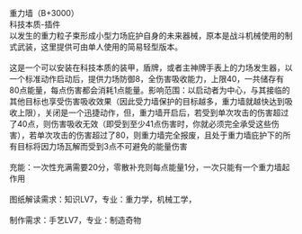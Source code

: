 <title>重力墙</title>
<meta name="GENERATOR" content="WinCHM">
<meta http-equiv="Content-Type" content="text/html; charset=gb2312">
<br>重力墙（B+3000）
<br>科技本质-插件
<br>以发生的重力粒子束形成小型力场庇护自身的未来器械，原本是战斗机械使用的制式武装，这里提供可由单人使用的简易轻型版本。
<br>
<br>这是一个可以安装在科技本质的装甲，盾牌，或者主神牌手表上的力场发生器，以一个标准动作启动后，提供力场防御8，全伤害吸收能力，上限40，一共储存有80点能量，每点伤害都会消耗1点能量。影响范围：以启动者为中心，与其接临的其他目标也享受伤害吸收效果（因此受力墙保护的目标越多，重力墙就越快达到吸收上限），关闭是一个迅捷动作，但，重力墙开启后，若受到单次攻击的伤害超过了40点，则伤害吸收无效（即受到至少41点伤害时，你就必须完全承受这些伤害），若单次攻击的伤害超过了80，则重力墙完全报废，且处于重力墙庇护下的所有目标将因力场瓦解而受到3点不可避免的能量伤害 
<br>
<br>充能：一次性充满需要20分，零散补充则每点能量1分，一次只能有一个重力墙起作用
<br>
<br>图纸解读需求：知识LV7，专业：重力学，机械工学，
<br>
<br>制作需求：手艺LV7，专业：制造奇物